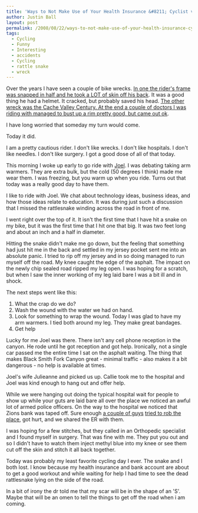 ```yaml
---
title: 'Ways to Not Make Use of Your Health Insurance &#8211; Cyclist vs. Rattlesnake'
author: Justin Ball
layout: post
permalink: /2008/08/22/ways-to-not-make-use-of-your-health-insurance-cyclist-vs-rattlesnake/
tags:
  - Cycling
  - Funny
  - Interesting
  - accidents
  - Cycling
  - rattle snake
  - wreck
---
```


Over the years I have seen a couple of bike wrecks. [In one the rider's frame was snapped in half and he took a LOT of skin off his back][1]. It was a good thing he had a helmet. It cracked, but probably saved his head. [The other wreck was the Cache Valley Century. At the end a couple of doctors I was riding with managed to bust up a rim pretty good, but came out ok][2].

 [1]: /2007/06/23/finished-my-first-cycling-century-today/
 [2]: /2007/08/25/cache-valley-century/

I have long worried that someday my turn would come.

Today it did.

I am a pretty cautious rider. I don't like wrecks. I don't like hospitals. I don't like needles. I don't like surgery. I got a good dose of all of that today.

This morning I woke up early to go ride with [Joel][3]. I was debating taking arm warmers. They are extra bulk, but the cold (50 degrees I think) made me wear them. I was freezing, but you warm up when you ride. Turns out that today was a really good day to have them.

 [3]: http://www.joelduffin.com/blog/

I like to ride with Joel. We chat about technology ideas, business ideas, and how those ideas relate to education. It was during just such a discussion that I missed the rattlesnake winding across the road in front of me. 

I went right over the top of it. It isn't the first time that I have hit a snake on my bike, but it was the first time that I hit one that big. It was two feet long and about an inch and a half in diameter.

Hitting the snake didn't make me go down, but the feeling that something had just hit me in the back and settled in my jersey pocket sent me into an absolute panic. I tried to rip off my jersey and in so doing managed to run myself off the road. My knee caught the edge of the asphalt. The impact on the newly chip sealed road ripped my leg open. I was hoping for a scratch, but when I saw the inner working of my leg laid bare I was a bit ill and in shock.

The next steps went like this:

1.  What the crap do we do?
2.  Wash the wound with the water we had on hand.
3.  Look for something to wrap the wound. Today I was glad to have my arm warmers. I tied both around my leg. They make great bandages.
4.  Get help

Lucky for me Joel was there. There isn't any cell phone reception in the canyon. He rode until he got reception and got help. Ironically, not a single car passed me the entire time I sat on the asphalt waiting. The thing that makes Black Smith Fork Canyon great - minimal traffic - also makes it a bit dangerous - no help is available at times.

Joel's wife Julieanne and picked us up. Callie took me to the hospital and Joel was kind enough to hang out and offer help.

While we were hanging out doing the typical hospital wait for people to show up while your guts are laid bare all over the place we noticed an awful lot of armed police officers. On the way to the hospital we noticed that Zions bank was taped off. Sure enough [a couple of guys][4] [tried to rob the place][5], got hurt, and we shared the ER with them.

 [4]: http://www.abc4.com/mostpopular/story.aspx?content_id=dc4c1d4c-0d35-43e2-8f25-33375e4d587d
 [5]: http://www.myfoxutah.com/myfox/pages/News/Detail?contentId=7267251&version=1&locale=EN-US&layoutCode=TSTY&pageId=3.2.1

I was hoping for a few stitches, but they called in an Orthopedic specialist and I found myself in surgery. That was fine with me. They put you out and so I didn't have to watch them inject methyl blue into my knee or see them cut off the skin and stitch it all back together.

Today was probably my least favorite cycling day I ever. The snake and I both lost. I know because my health insurance and bank account are about to get a good workout and while waiting for help I had time to see the dead rattlesnake lying on the side of the road.

In a bit of irony the dr told me that my scar will be in the shape of an 'S'. Maybe that will be an omen to tell the things to get off the road when i am coming.